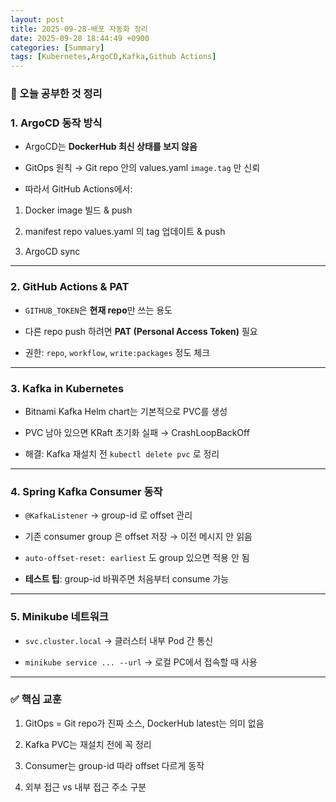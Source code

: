 ```yaml
---
layout: post
title: 2025-09-28-배포 자동화 정리
date: 2025-09-28 18:44:49 +0900
categories: [Summary]
tags: [Kubernetes,ArgoCD,Kafka,Github Actions]
---
```


### 📖 오늘 공부한 것 정리



### 1. ArgoCD 동작 방식

- ArgoCD는 **DockerHub 최신 상태를 보지 않음**

- GitOps 원칙 → Git repo 안의 values.yaml `image.tag` 만 신뢰

- 따라서 GitHub Actions에서:

1. Docker image 빌드 & push

2. manifest repo values.yaml 의 tag 업데이트 & push

3. ArgoCD sync



---



### 2. GitHub Actions & PAT

- `GITHUB_TOKEN`은 **현재 repo**만 쓰는 용도

- 다른 repo push 하려면 **PAT (Personal Access Token)** 필요

- 권한: `repo`, `workflow`, `write:packages` 정도 체크



---



### 3. Kafka in Kubernetes

- Bitnami Kafka Helm chart는 기본적으로 PVC를 생성

- PVC 남아 있으면 KRaft 초기화 실패 → CrashLoopBackOff

- 해결: Kafka 재설치 전 `kubectl delete pvc` 로 정리



---



### 4. Spring Kafka Consumer 동작

- `@KafkaListener` → group-id 로 offset 관리

- 기존 consumer group 은 offset 저장 → 이전 메시지 안 읽음

- `auto-offset-reset: earliest` 도 group 있으면 적용 안 됨

- **테스트 팁**: group-id 바꿔주면 처음부터 consume 가능



---



### 5. Minikube 네트워크

- `svc.cluster.local` → 클러스터 내부 Pod 간 통신

- `minikube service ... --url` → 로컬 PC에서 접속할 때 사용



---



### ✅ 핵심 교훈

1. GitOps = Git repo가 진짜 소스, DockerHub latest는 의미 없음

2. Kafka PVC는 재설치 전에 꼭 정리

3. Consumer는 group-id 따라 offset 다르게 동작

4. 외부 접근 vs 내부 접근 주소 구분
